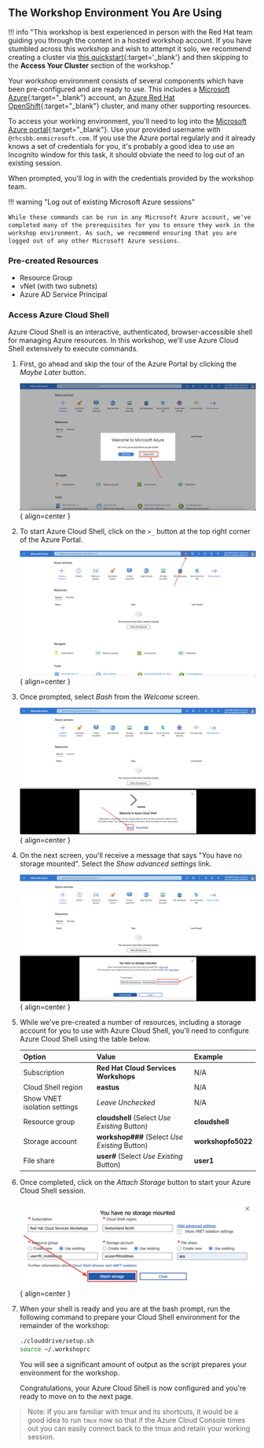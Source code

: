 ## The Workshop Environment You Are Using

!!! info "This workshop is best experienced in person with the Red Hat team guiding you through the content in a hosted workshop account. If you have stumbled across this workshop and wish to attempt it solo, we recommend creating a cluster via [this quickstart](https://mobb.ninja/docs/quickstart-aro/){:target='_blank'} and then skipping to the **Access Your Cluster** section of the workshop."

Your workshop environment consists of several components which have been pre-configured and are ready to use. This includes a [Microsoft Azure](https://azure.microsoft.com/en-us/){:target="_blank"} account, an [Azure Red Hat OpenShift](https://azure.microsoft.com/en-us/products/openshift/){:target="_blank"} cluster, and many other supporting resources.

To access your working environment, you'll need to log into the [Microsoft Azure portal](https://portal.azure.com){:target="_blank"}.  Use your provided username with `@rhcsbb.onmicrosoft.com`. If you use the Azure portal regularly and it already knows a set of credentials for you, it's probably a good idea to use an Incognito window for this task, it should obviate the need to log out of an existing session.

When prompted, you'll log in with the credentials provided by the workshop team.

!!! warning "Log out of existing Microsoft Azure sessions"

    While these commands can be run in any Microsoft Azure account, we've completed many of the prerequisites for you to ensure they work in the workshop environment. As such, we recommend ensuring that you are logged out of any other Microsoft Azure sessions.

### Pre-created Resources

- Resource Group
- vNet (with two subnets)
- Azure AD Service Principal

### Access Azure Cloud Shell

Azure Cloud Shell is an interactive, authenticated, browser-accessible shell for managing Azure resources. In this workshop, we'll use Azure Cloud Shell extensively to execute commands.

1. First, go ahead and skip the tour of the Azure Portal by clicking the *Maybe Later* button.

    ![Azure Portal Skip Tour](../assets/images/overview-skip-tour.png){ align=center }

1. To start Azure Cloud Shell, click on the `>_` button at the top right corner of the Azure Portal.

    ![Azure Portal Cloud Shell](../assets/images/overview-cloud-shell-icon.png){ align=center }

1. Once prompted, select *Bash* from the *Welcome* screen.

    ![Cloud Shell Language Choice](../assets/images/cloud-shell-bash.png){ align=center }

1. On the next screen, you'll receive a message that says "You have no storage mounted". Select the *Show advanced settings* link.

    ![Cloud Shell Show Advanced Options](../assets/images/cloud-shell-show-advanced-options.png){ align=center }

1. While we've pre-created a number of resources, including a storage account for you to use with Azure Cloud Shell, you'll need to configure Azure Cloud Shell using the table below.

    | Option     | Value                               | Example |
    | ----------- | ------------------------------------ | -------- |
    | Subscription       | **Red Hat Cloud Services Workshops**  | N/A |
    | Cloud Shell region       | **eastus**                 | N/A |
    | Show VNET isolation settings    | *Leave Unchecked* | N/A |
    | Resource group       | **cloudshell** (Select *Use Existing* Button) | **cloudshell** |
    | Storage account       | **workshop###** (Select *Use Existing* Button) | **workshopfo5022** |
    | File share       | **user#** (Select *Use Existing* Button) | **user1** |

1. Once completed, click on the *Attach Storage* button to start your Azure Cloud Shell session.

    ![Cloud Shell Create Storage](../assets/images/cloud-shell-create-storage.png){ align=center }

1. When your shell is ready and you are at the bash prompt, run the following command to prepare your Cloud Shell environment for the remainder of the workshop:

    ```bash
    ./clouddrive/setup.sh
    source ~/.workshoprc
    ```

    You will see a significant amount of output as the script prepares your environment for the workshop.

    Congratulations, your Azure Cloud Shell is now configured and you're ready to move on to the next page.

> Note: If you are familiar with tmux and its shortcuts, it would be a good idea to run `tmux` now so that if the Azure Cloud Console times out you can easily connect back to the tmux and retain your working session.
